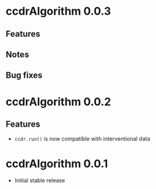 # ccdrAlgorithm 0.0.3

## Features

## Notes

## Bug fixes

# ccdrAlgorithm 0.0.2

## Features

* `ccdr.run()` is now compatible with interventional data

# ccdrAlgorithm 0.0.1

* Initial stable release


